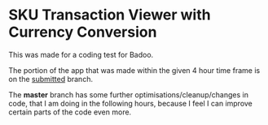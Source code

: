 # SKU Transaction Viewer with Currency Conversion

This was made for a coding test for Badoo. 

The portion of the app that was made within the given 4 hour time frame is on the 
[submitted](https://github.com/championswimmer/BadooTransactionApp/tree/submitted) branch.

The **master** branch has some further optimisations/cleanup/changes in code, that I am doing in 
the following hours, because I feel I can improve certain parts of the code even more. 